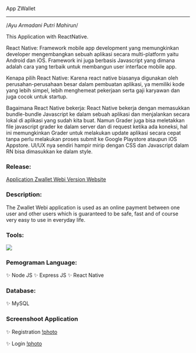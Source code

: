 App ZWallet

---

/_Ayu Armadani Putri Mahirun_/

This Application with ReactNative.

React Native: Framework mobile app development yang memungkinkan developer mengembangkan sebuah aplikasi secara multi-platform yaitu Android dan iOS.
Framework ini juga berbasis Javascript yang dimana adalah cara yang terbaik untuk membangun user interface mobile app.

Kenapa pilih React Native: Karena react native biasanya digunakan oleh perusahan-perusahaan besar dalam pembuatan aplikasi, ya memiliki kode yang lebih simpel,
lebih menghemeat pekerjaan serta gaji karyawan dan juga cocok untuk startup.

Bagaimana React Native bekerja: React Native bekerja dengan memasukkan bundle-bundle Javascript ke dalam sebuah aplikasi dan menjalankan secara lokal di aplikasi yang sudah kita
buat. Namun Grader juga bisa meletakkan file javascript grader ke dalam server dan di request ketika ada koneksi,
hal ini memungkinkan Grader untuk melakukan update aplikasi secara cepat tanpa perlu melakukan proses submit
ke Google Playstore ataupun iOS Appstore. UI/UX nya sendiri hampir mirip dengan CSS dan Javascript dalam RN bisa dimasukkan ke dalam style.

### Release:

[Application Zwallet Webi Version Website](https://bit.ly/zwallett)

### Description:

The Zwallet Webi application is used as an online payment between one user and other users which is guaranteed to be safe, fast and of course very easy to use in everyday life.

### Tools:

<img src="https://camo.githubusercontent.com/843045709ac42b1dc5098443b2c95c78206d6eeda2ef8e1e0630756b061f6b8e/68747470733a2f2f696d672e736869656c64732e696f2f62616467652f54657874253230456469746f722d56697375616c25323053747564696f253230436f64652d626c75653f266c6f676f3d76697375616c25323073747564696f253230636f6465266c6f676f436f6c6f723d626c7565">

### Pemograman Language:

✨ Node JS
✨ Express JS
✨ React Native

### Database:

✨ MySQL

### Screenshoot Application

✨ Registration
[!photo](https://drive.google.com/file/d/17HH-lrz0k_RoRwcxlCjY8u0J5FaWrG_M/view?usp=drivesdk)

✨ Login
[!photo](https://drive.google.com/file/d/17F1rBjDA9wWfXim5_5pG-miT5lULNEtg/view?usp=drivesdk)
